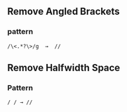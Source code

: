 ## Remove Angled Brackets
  ### pattern
    /\<.*?\>/g  →  //
	  
## Remove Halfwidth Space
  ### Pattern
    / / → //
